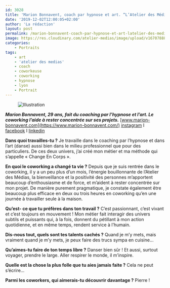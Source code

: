 ```yaml
---
id: 3028
title: 'Marion Bonnavent, coach par hypnose et art. “L’Atelier des Médias, c’est de l’énergie bouillonnante”'
date: '2019-12-02T12:00:05+02:00'
author: 'La rédaction'
layout: post
permalink: /marion-bonnavent-coach-par-hypnose-et-art-latelier-des-medias-cest-de-lenergie-bouillonnante/
image: https://res.cloudinary.com/atelier-medias/image/upload/v1670788804/blog/kuexs7uovpd9dvelg998.jpg
categories:
    - Portraits
tags:
    - art
    - 'atelier des medias'
    - coach
    - coworkeuse
    - coworking
    - hypnose
    - lyon
    - Portrait
---
```


<figure class="wp-block-image"><img src="https://res.cloudinary.com/atelier-medias/image/upload/v1670788804/blog/kuexs7uovpd9dvelg998.jpg" alt="Illustration"></figure>

***Marion Bonnavent, 29 ans, fait du coaching par l’hypnose et l’art. Le coworking l’aide à rester concentrée sur ses projets.***
[www.marion-bonnavent.com](https://www.marion-bonnavent.com/)
[instagram](https://www.instagram.com/marionbonnavent/?hl=fr) I [facebook](https://www.facebook.com/marion.b) I [linkedin](https://www.linkedin.com/in/marion-bonnavent-85916064/?originalSubdomain=fr)

**Dans quoi travailles-tu ?**
Je travaille dans le coaching par l’hypnose et dans l’art (danse) aussi bien dans le milieu professionnel que pour des particuliers. De ces deux univers, j’ai créé mon métier et ma méthode qui s’appelle « Change En Corps ».

**En quoi le coworking a changé ta vie ?**
Depuis que je suis rentrée dans le coworking, il y a un peu plus d’un mois, l’énergie bouillonnante de l’Atelier des Médias, la bienveillance et la positivité des personnes m’apportent beaucoup d’enthousiasme et de force, et m’aident à rester concentrée sur mon projet.
De manière purement pragmatique, je constate également être beaucoup plus efficace en deux ou trois heures en coworking qu’en une journée à travailler seule à la maison.

**Qu’est- ce que tu préfères dans ton travail ?**
C’est passionnant, c’est vivant et c’est toujours en mouvement ! Mon métier fait interagir des univers subtils et puissants qui, à la fois, donnent du pétillant à mon action quotidienne, et en même temps, rendent service à l’humain.

**Dis-nous tout, quels sont tes talents cachés ?**
Quand je m’y mets, mais vraiment quand je m’y mets, je peux faire des trucs sympa en cuisine…

**Qu’aimes-tu faire de ton temps libre ?**
Danser bien sûr ! Et aussi, surtout voyager, prendre le large. Aller respirer le monde, il m’inspire.

**Quelle est la chose la plus folle que tu aies jamais faite ?**
Cela ne peut s’écrire…

**Parmi les coworkers, qui aimerais-tu découvrir davantage ?**
Pierre !
